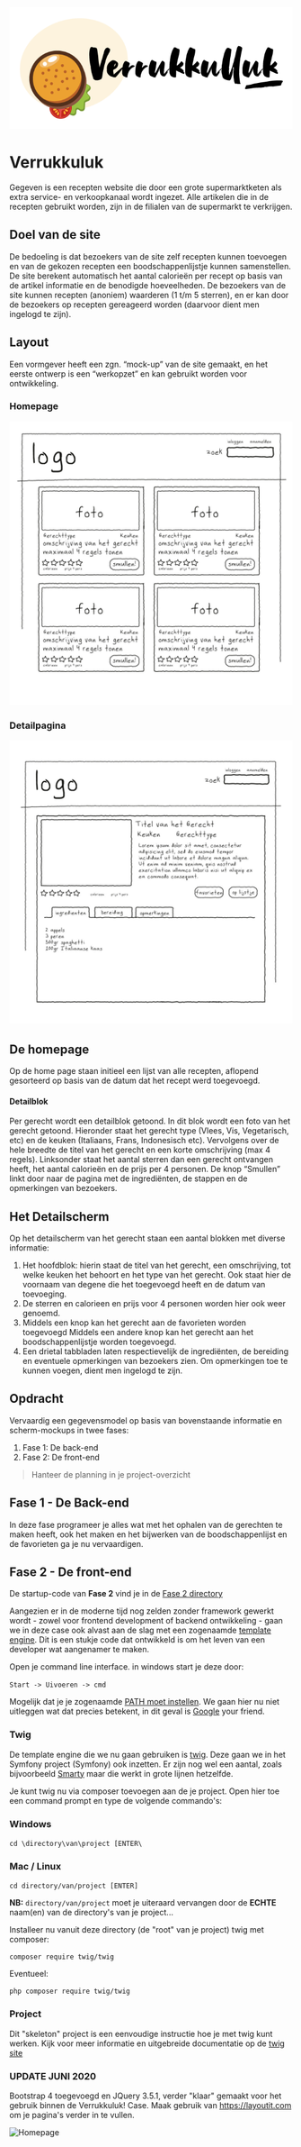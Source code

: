 <img src="./assets/img/logo-v2.png" alt="Logo">

# Verrukkuluk 
Gegeven is een recepten website die door een grote supermarktketen als extra service- en verkoopkanaal wordt ingezet. Alle artikelen die in de recepten gebruikt worden, zijn in
de filialen van de supermarkt te verkrijgen.

## Doel van de site
De bedoeling is dat bezoekers van de site zelf recepten kunnen toevoegen en van de gekozen recepten
een boodschappenlijstje kunnen samenstellen.
De site berekent automatisch het aantal calorieën per recept op basis van de artikel informatie en de benodigde hoeveelheden. De bezoekers van de site kunnen recepten (anoniem) waarderen (1 t/m 5 sterren), en er kan door de bezoekers op recepten gereageerd
worden (daarvoor dient men ingelogd te zijn).

## Layout
Een vormgever heeft een zgn. “mock-up” van de site gemaakt, en het eerste ontwerp is een “werkopzet” en kan gebruikt
worden voor ontwikkeling.

### Homepage
<img src='./screenshots/mockup-1.jpg'>

### Detailpagina
<img src='./screenshots/mockup-2.jpg'>


## De homepage
Op de home page staan initieel een lijst van alle recepten, aflopend gesorteerd op basis van de datum dat het recept werd
toegevoegd.

#### Detailblok
Per gerecht wordt een detailblok getoond. In dit blok wordt een foto van het gerecht getoond. Hieronder staat het gerecht type (Vlees, Vis, Vegetarisch, etc) en de keuken (Italiaans, Frans, Indonesisch etc). Vervolgens over de hele breedte de titel van het gerecht en een korte omschrijving (max 4 regels). Linksonder staat het aantal sterren dan een gerecht ontvangen heeft, het aantal calorieën en de prijs per 4 personen. De knop “Smullen” linkt door naar de pagina met de
ingrediënten, de stappen en de opmerkingen van bezoekers.

## Het Detailscherm
Op het detailscherm van het gerecht staan een aantal blokken met diverse informatie:
1. Het hoofdblok: hierin staat de titel van het gerecht, een
omschrijving, tot welke keuken het behoort en het type van het gerecht. Ook staat hier de voornaam van degene die het toegevoegd heeft en de datum van toevoeging.
2. De sterren en calorieen en prijs voor 4 personen worden hier ook weer genoemd.
3. Middels een knop kan het gerecht aan de favorieten worden toegevoegd Middels een andere knop kan het gerecht aan het boodschappenlijstje worden toegevoegd.
4. Een drietal tabbladen laten respectievelijk de ingrediënten, de bereiding en eventuele opmerkingen van bezoekers zien. Om opmerkingen toe te kunnen voegen, dient men ingelogd te zijn.

## Opdracht
Vervaardig een gegevensmodel op basis van bovenstaande informatie en scherm-mockups in twee fases: 
1. Fase 1: De back-end
2. Fase 2: De front-end

> Hanteer de planning in je project-overzicht

## Fase 1 - De Back-end
In deze fase programeer je alles wat met het ophalen van de gerechten te maken
heeft, ook het maken en het bijwerken van de boodschappenlijst en de favorieten ga je nu vervaardigen.


## Fase 2 - De front-end

De startup-code van **Fase 2** vind je in de <a href='./fase-2/'>Fase 2 directory</a>

Aangezien er in de moderne tijd nog zelden zonder framework gewerkt wordt - 
zowel voor frontend development of backend ontwikkeling - gaan we in deze case 
ook alvast aan de slag met een zogenaamde [template engine](https://en.wikipedia.org/wiki/Template_processor). 
Dit is een stukje code dat ontwikkeld is om het leven van een developer wat 
aangenamer te maken. 

Open je command line interface. in windows start je deze door: 

`Start -> Uivoeren -> cmd`

Mogelijk dat je je zogenaamde [PATH moet instellen](https://www.computerhope.com/issues/ch000549.htm).
We gaan hier nu niet uitleggen wat dat precies betekent, 
in dit geval is [Google](https://www.google.com/search?ei=mKaiXovxO8eykwXxjJDYDQ&q=what+is+the+path+in+dos+or+windows+10&oq=what+is+the+PATH+in+dos+or+windo&gs_lcp=CgZwc3ktYWIQAxgBMggIIRAWEB0QHjIICCEQFhAdEB4yCAghEBYQHRAeMggIIRAWEB0QHjIICCEQFhAdEB4yCAghEBYQHRAeMggIIRAWEB0QHjoECAAQRzoECAAQQzoCCAA6BQgAEJECOgYIABAWEB5QwBZYq2JgoWtoA3AGeACAAWeIAZMSkgEEMzQuMZgBAKABAaoBB2d3cy13aXo&sclient=psy-ab) your friend.

### Twig
De template engine die we nu gaan gebruiken is [twig](https://twig.symfony.com). 
Deze gaan we in het Symfony  project (Symfony) ook inzetten.
Er zijn nog wel een aantal, zoals bijvoorbeeld [Smarty](https://www.smarty.net/) 
maar die werkt in grote lijnen hetzelfde.  

Je kunt twig nu via composer toevoegen aan de je project. 
Open hier toe een command prompt en type de volgende commando's:

### Windows
```shell
cd \directory\van\project [ENTER\
```

### Mac / Linux
```shell
cd directory/van/project [ENTER]
```

**NB:** `directory/van/project` moet je uiteraard vervangen door de **ECHTE** naam(en) van
de directory's van je project...

Installeer nu vanuit deze directory (de "root" van je project) twig met composer: 

```shell
composer require twig/twig
```

Eventueel:
```shell
php composer require twig/twig
```

### Project
Dit "skeleton" project is een eenvoudige instructie hoe je met twig kunt werken. 
Kijk voor meer informatie en uitgebreide documentatie op de [twig site](https://twig.symfony.com)
  
### UPDATE JUNI 2020
Bootstrap 4 toegevoegd en JQuery 3.5.1, verder "klaar" gemaakt voor het gebruik binnen de Verrukkuluk! Case. Maak gebruik van https://layoutit.com om je pagina's verder in te vullen.


<img src="screenshots/homepage.png" alt="Homepage">
